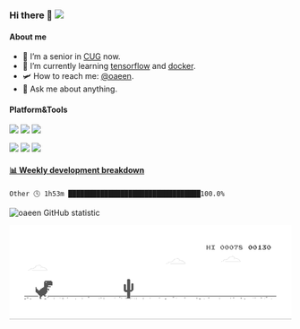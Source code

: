 ### Hi there 👋 ![](https://visitor-badge.laobi.icu/badge?page_id=oaeen.readme)

#### About me

- 🔭 I’m  a senior in [CUG](http://www.cug.edu.cn/) now.
- 🌱 I’m currently learning [tensorflow](https://www.tensorflow.org/) and [docker](https://www.docker.com/).
- 🛩️ How to reach me: [@oaeen](https://t.me/oaeen).
- 💬 Ask me about anything.

#### Platform&Tools

[![](https://img.shields.io/badge/OS-Arch%20Linux-33aadd?style=flat-square&logo=arch-linux&logoColor=ffffff)](https://www.archlinux.org/)
[![](https://img.shields.io/badge/Ubuntu-20.04LTS-E95420?style=flat-square&logo=Ubuntu)](https://ubuntu.com/)
[![](https://img.shields.io/badge/Windows-10-2376bc?style=flat-square&logo=windows&logoColor=ffffff)](https://www.microsoft.com/windows/get-windows-10)

[![](https://img.shields.io/badge/IDE-Visual%20Studio%20Code-blue?style=flat-square&logo=visual-studio-code&logoColor=ffffff)](https://code.visualstudio.com/)
[![](https://img.shields.io/badge/-Tensorflow-fa8c35?style=flat-square&logo=tensorflow&logoColor=ffffff)](https://www.tensorflow.org/)
[![](https://img.shields.io/badge/-Docker-2496ED?style=flat-square&logo=docker&logoColor=ffffff)](https://www.docker.com/)



<!-- waka-box start -->
#### <a href="https://gist.github.com/6b2fa96f7c346c310d0e65c495338239" target="_blank">📊 Weekly development breakdown</a>
```text
Other 🕓 1h53m █████████████████████████████████100.0%
```
<!-- Powered by https://github.com/YouEclipse/waka-box-go . -->
<!-- waka-box end -->



![oaeen GitHub statistic](https://github-readme-stats.vercel.app/api?username=oaeen&show_icons=true)

![Dino](https://github.com/oaeen/oaeen/blob/master/dino.gif)

<!--
**oaeen/oaeen** is a ✨ _special_ ✨ repository because its `README.md` (this file) appears on your GitHub profile.

Here are some ideas to get you started:

- 🔭 I’m currently working on ...
- 🌱 I’m currently learning ...
- 👯 I’m looking to collaborate on ...
- 🤔 I’m looking for help with ...
- 💬 Ask me about ...
- 📫 How to reach me: ...
- 😄 Pronouns: ...
- ⚡ Fun fact: ...
-->

